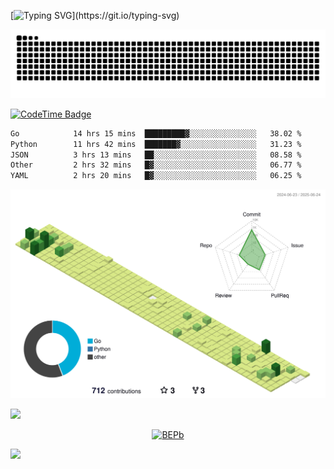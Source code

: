 [![Typing SVG](https://readme-typing-svg.demolab.com?font=JetBrains+Mono&duration=3000&center=true&vCenter=true&multiline=true&repeat=false&width=800&height=80&lines=Welcome+to+KevinMatt's+workshop;Do+not+go+gentle+into+that+good+night.)](https://git.io/typing-svg)

![snake-grid](https://raw.githubusercontent.com/kevinmatthe/kevinmatthe/output/github-contribution-grid-snake-dark.svg)

[![CodeTime Badge](https://img.shields.io/endpoint?style=flat-square&color=222&url=https%3A%2F%2Fapi.codetime.dev%2Fshield%3Fid%3D30418%26project%3D%26in=0)](https://codetime.dev)

<!--START_SECTION:waka-->

```txt
Go            14 hrs 15 mins  █████████▓░░░░░░░░░░░░░░░   38.02 %
Python        11 hrs 42 mins  ███████▓░░░░░░░░░░░░░░░░░   31.23 %
JSON          3 hrs 13 mins   ██░░░░░░░░░░░░░░░░░░░░░░░   08.58 %
Other         2 hrs 32 mins   █▓░░░░░░░░░░░░░░░░░░░░░░░   06.77 %
YAML          2 hrs 20 mins   █▓░░░░░░░░░░░░░░░░░░░░░░░   06.25 %
```

<!--END_SECTION:waka-->

<!--   profile-green-animate -->
![](./profile-3d-contrib/profile-green-animate.svg)

<!--  2d history skills -->
<img src="https://cr-skills-chart-widget.azurewebsites.net/api/api?username=kevinmatthe" width="auto"></img>

<p align="center"> 
<a href="https://github.com/ryo-ma/github-profile-trophy"><img src="https://github-profile-trophy.vercel.app/?username=kevinmatthe" alt="BEPb" /></a>
</p>

<img src="https://cr-ss-service.azurewebsites.net/api/ScreenShot?widget=summary&username=kevinmatthe" width="auto"></img>
